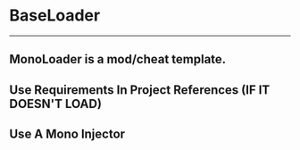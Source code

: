 # BaseLoader
---------------
MonoLoader is a mod/cheat template.
---------------
Use Requirements In Project References (IF IT DOESN'T LOAD)
---------------
Use A Mono Injector
---------------
